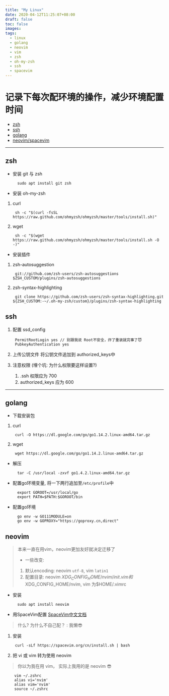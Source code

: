 ```yaml
---
title: "My Linux"
date: 2020-04-12T11:25:07+08:00
draft: false
toc: false
images:
tags:
  - linux
  - golang
  - neovim
  - vim
  - zsh
  - oh-my-zsh
  - ssh
  - spacevim
---
```


# 记录下每次配环境的操作，减少环境配置时间

- [zsh](#zsh)
- [ssh](#ssh)
- [golang](#golang)
- [neovim/spacevim](#neovim)
***
## zsh
- 安装 git 与 zsh
    
        sudo apt install git zsh
- 安装 oh-my-zsh
1. curl

        sh -c "$(curl -fsSL https://raw.github.com/ohmyzsh/ohmyzsh/master/tools/install.sh)"
2. wget

        sh -c "$(wget https://raw.github.com/ohmyzsh/ohmyzsh/master/tools/install.sh -O -)"
- 安装插件
1. zsh-autosuggestion

        git://github.com/zsh-users/zsh-autosuggestions $ZSH_CUSTOM/plugins/zsh-autosuggestions
2. zsh-syntax-highlighting

        git clone https://github.com/zsh-users/zsh-syntax-highlighting.git ${ZSH_CUSTOM:-~/.oh-my-zsh/custom}/plugins/zsh-syntax-highlighting
## ssh
1. 配置 ssd_config

        PermitRootLogin yes // 别跟我说 Root不安全，炸了重装就完事了😈
        PubkeyAuthentication yes 
2. 上传公钥文件 将公钥文件追加到 authorized_keys中
3. 注意权限 (埋个坑: 为什么权限要这样设置?)
    1. .ssh 权限应为 700 
    2. authorized_keys 应为 600
***
## golang
- 下载安装包
1. curl
      
        curl -O https://dl.google.com/go/go1.14.2.linux-amd64.tar.gz
2. wget 
   
        wget https://dl.google.com/go/go1.14.2.linux-amd64.tar.gz
- 解压
 
        tar -C /usr/local -zxvf go1.4.2.linux-amd64.tar.gz
- 配置go环境变量, 将一下两行追加至`/etc/profile`中
        
        export GOROOT=/usr/local/go
        export PATH=$PATH:$GOROOT/bin
- 配置go环境

        go env -w GO111MODULE=on
        go env -w GOPROXY="https://goproxy.cn,direct"

## neovim
> 本来一直在用vim，neovim更加友好就决定迁移了
> - 一些改变:
> 1. 默认encoding: neovim `utf-8`, vim `latin1`
> 2. 配置目录: neovim $XDG_CONFIG_HOME/nvim/init.vim 和$XDG_CONFIG_HOME/nvim, vim 为$HOME/.vimrc
- 安装

        sudo apt install neovim
- 用SpaceVim配置 [SpaceVim中文文档](https://spacevim.org/cn/)
> 什么? 为什么不自己配？ 
> : 我懒😎

1. 安装     
  
        curl -sLf https://spacevim.org/cn/install.sh | bash 
2. 把 vi 或 vim 转为使用 neovim 
> 你以为我在用 vim， 实际上我用的是 neovim 😎

        vim ~/.zshrc
        alias vi='nvim'
        alias vim='nvim'
        source ~/.zshrc
        

    